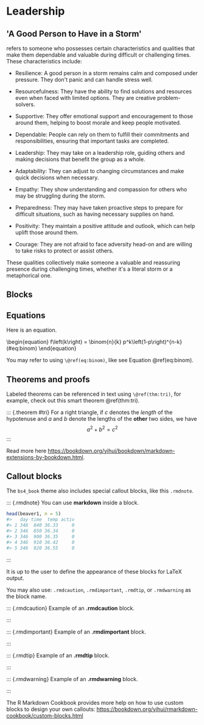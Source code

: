 # Leadership
 
## 'A Good Person to Have in a Storm'
refers to someone who possesses certain characteristics and qualities that make them dependable and valuable during difficult or challenging times. These characteristics include:

- Resilience: A good person in a storm remains calm and composed under pressure. They don't panic and can handle stress well.

- Resourcefulness: They have the ability to find solutions and resources even when faced with limited options. They are creative problem-solvers.

- Supportive: They offer emotional support and encouragement to those around them, helping to boost morale and keep people motivated.

- Dependable: People can rely on them to fulfill their commitments and responsibilities, ensuring that important tasks are completed.

- Leadership: They may take on a leadership role, guiding others and making decisions that benefit the group as a whole.

- Adaptability: They can adjust to changing circumstances and make quick decisions when necessary.

- Empathy: They show understanding and compassion for others who may be struggling during the storm.

- Preparedness: They may have taken proactive steps to prepare for difficult situations, such as having necessary supplies on hand.

- Positivity: They maintain a positive attitude and outlook, which can help uplift those around them.

- Courage: They are not afraid to face adversity head-on and are willing to take risks to protect or assist others.

These qualities collectively make someone a valuable and reassuring presence during challenging times, whether it's a literal storm or a metaphorical one.
 
 
## Blocks

## Equations

Here is an equation.

\begin{equation} 
  f\left(k\right) = \binom{n}{k} p^k\left(1-p\right)^{n-k}
  (\#eq:binom)
\end{equation} 

You may refer to using `\@ref(eq:binom)`, like see Equation \@ref(eq:binom).


## Theorems and proofs

Labeled theorems can be referenced in text using `\@ref(thm:tri)`, for example, check out this smart theorem \@ref(thm:tri).

::: {.theorem #tri}
For a right triangle, if $c$ denotes the *length* of the hypotenuse
and $a$ and $b$ denote the lengths of the **other** two sides, we have
$$a^2 + b^2 = c^2$$
:::

Read more here <https://bookdown.org/yihui/bookdown/markdown-extensions-by-bookdown.html>.

## Callout blocks


The `bs4_book` theme also includes special callout blocks, like this `.rmdnote`.

::: {.rmdnote}
You can use **markdown** inside a block.


```r
head(beaver1, n = 5)
#>   day time  temp activ
#> 1 346  840 36.33     0
#> 2 346  850 36.34     0
#> 3 346  900 36.35     0
#> 4 346  910 36.42     0
#> 5 346  920 36.55     0
```

:::

It is up to the user to define the appearance of these blocks for LaTeX output. 

You may also use: `.rmdcaution`, `.rmdimportant`, `.rmdtip`, or `.rmdwarning` as the block name.

::: {.rmdcaution}
Example of an **.rmdcaution** block.

:::

::: {.rmdimportant}
Example of an **.rmdimportant** block.

:::

::: {.rmdtip}
Example of an **.rmdtip** block.

:::

::: {.rmdwarning}
Example of an **.rmdwarning** block.

:::


The R Markdown Cookbook provides more help on how to use custom blocks to design your own callouts: https://bookdown.org/yihui/rmarkdown-cookbook/custom-blocks.html
